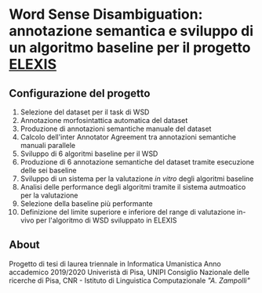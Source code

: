 Word Sense Disambiguation: annotazione semantica e sviluppo di un algoritmo baseline per il progetto [ELEXIS](http://elex.is)
=====

Configurazione del progetto
-----
1. Selezione del dataset per il task di WSD 
2. Annotazione morfosintattica automatica del dataset
3. Produzione di annotazioni semantiche manuale del dataset
4. Calcolo dell'inter Annotator Agreement tra annotazioni semantiche manuali parallele
5. Sviluppo di 6 algoritmi baseline per il WSD
6. Produzione di 6 annotazione semantiche del dataset tramite esecuzione delle sei baseline
7. Sviluppo di un sistema per la valutazione _in vitro_ degli algoritmi baseline
8. Analisi delle performance degli algoritmi tramite il sistema autmoatico per la valutazione
9. Selezione della baseline più performante
10. Definizione del limite superiore e inferiore del range di valutazione in-vivo per l'algoritmo di WSD sviluppato in ELEXIS

About
------
Progetto di tesi di laurea triennale in Informatica Umanistica
Anno accademico 2019/2020
Univeristà di Pisa, UNIPI 
Consiglio Nazionale delle ricerche di Pisa, CNR - Istituto di Linguistica Computazionale _"A. Zampolli"_
